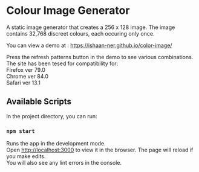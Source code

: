 # Colour Image Generator

A static image generator that creates a 256 x 128 image.
The image contains 32,768 discreet colours, each occuring only once.

You can view a demo at : https://ishaan-ner.github.io/color-image/

Press the refresh patterns button in the demo to see various combinations.
The site has been tesed for compatibility for:<br />
Firefox ver 79.0 <br />
Chrome ver 84.0 <br />
Safari ver 13.1 <br />

## Available Scripts

In the project directory, you can run:

### `npm start`

Runs the app in the development mode.<br />
Open [http://localhost:3000](http://localhost:3000) to view it in the browser.
The page will reload if you make edits.<br />
You will also see any lint errors in the console.
